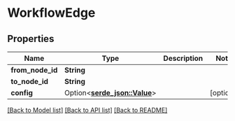 # WorkflowEdge

## Properties

Name | Type | Description | Notes
------------ | ------------- | ------------- | -------------
**from_node_id** | **String** |  | 
**to_node_id** | **String** |  | 
**config** | Option<[**serde_json::Value**](.md)> |  | [optional]

[[Back to Model list]](../README.md#documentation-for-models) [[Back to API list]](../README.md#documentation-for-api-endpoints) [[Back to README]](../README.md)


